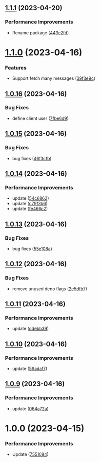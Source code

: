 ## [1.1.1](https://github.com/zaunchat/zaun.js/compare/v1.1.0...v1.1.1) (2023-04-20)


### Performance Improvements

* Rename package ([443c2fd](https://github.com/zaunchat/zaun.js/commit/443c2fd745b598daf33aa2c937204c2035eebf95))

# [1.1.0](https://github.com/itchatapp/itchat.js/compare/v1.0.16...v1.1.0) (2023-04-16)


### Features

* Support fetch many messages ([39f3e9c](https://github.com/itchatapp/itchat.js/commit/39f3e9c00d51d865bdd81774ccbee8b3e8f7fa48))

## [1.0.16](https://github.com/itchatapp/itchat.js/compare/v1.0.15...v1.0.16) (2023-04-16)


### Bug Fixes

* define client user ([7fbe6d9](https://github.com/itchatapp/itchat.js/commit/7fbe6d909a9a68c70b8f704b3e5b1e7c39684b98))

## [1.0.15](https://github.com/itchatapp/itchat.js/compare/v1.0.14...v1.0.15) (2023-04-16)


### Bug Fixes

* bug fixes ([46f3cfb](https://github.com/itchatapp/itchat.js/commit/46f3cfbbf906548f838c9ad4289bcab8d35ac4e0))

## [1.0.14](https://github.com/itchatapp/itchat.js/compare/v1.0.13...v1.0.14) (2023-04-16)


### Performance Improvements

* update ([54c6862](https://github.com/itchatapp/itchat.js/commit/54c68624dc18f95ed87af9c24ce0eb54bf51e5ca))
* update ([c79f3b6](https://github.com/itchatapp/itchat.js/commit/c79f3b6ec8472f2e7f5e64af38a25c2ce4c98567))
* update ([fe466c2](https://github.com/itchatapp/itchat.js/commit/fe466c25b8befa3eb194941e225493ece3a151e7))

## [1.0.13](https://github.com/itchatapp/itchat.js/compare/v1.0.12...v1.0.13) (2023-04-16)


### Bug Fixes

* bug fixes ([55e108a](https://github.com/itchatapp/itchat.js/commit/55e108a3dbffdf9e4fe0ec0c2dee1b1c718ff8d1))

## [1.0.12](https://github.com/itchatapp/itchat.js/compare/v1.0.11...v1.0.12) (2023-04-16)


### Bug Fixes

* remove unused deno flags ([2e5dfb7](https://github.com/itchatapp/itchat.js/commit/2e5dfb75e05c41f7677e94bf86efa54bad11c304))

## [1.0.11](https://github.com/itchatapp/itchat.js/compare/v1.0.10...v1.0.11) (2023-04-16)


### Performance Improvements

* update ([cdebb39](https://github.com/itchatapp/itchat.js/commit/cdebb393f1a25f061d57659cea3276b63e0ebd03))

## [1.0.10](https://github.com/itchatapp/itchat.js/compare/v1.0.9...v1.0.10) (2023-04-16)


### Performance Improvements

* update ([59adaf7](https://github.com/itchatapp/itchat.js/commit/59adaf7f3ce51f2301afd0265b4c4b0fc62f81be))

## [1.0.9](https://github.com/itchatapp/itchat.js/compare/v1.0.8...v1.0.9) (2023-04-16)


### Performance Improvements

* update ([064a72a](https://github.com/itchatapp/itchat.js/commit/064a72ad62f3f18178dd33df33c10c265140ab37))

# 1.0.0 (2023-04-15)


### Performance Improvements

* Update ([7551084](https://github.com/itchatapp/itchat.js/commit/7551084254d916d2c425e7a26ba18a18b002f137))
